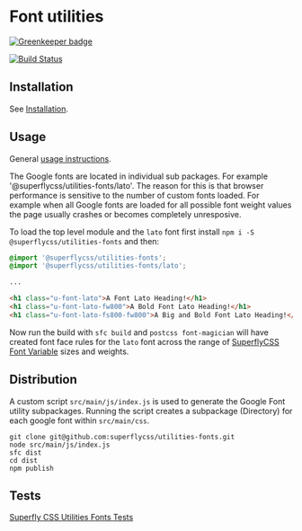 # Font utilities

[![Greenkeeper badge](https://badges.greenkeeper.io/superflycss/utilities-fonts.svg)](https://greenkeeper.io/)

[![Build Status](https://travis-ci.org/superflycss/utilities-fonts.svg?branch=master)](https://travis-ci.org/superflycss/utilities-fonts)

## Installation

See [Installation](https://github.com/superflycss/superflycss/#installation).

## Usage

General [usage instructions](https://github.com/superflycss/superflycss/#usage).  

The Google fonts are located in individual sub packages.  For example '@superflycss/utilities-fonts/lato'.  The reason for this is
that browser performance is sensitive to the number of custom fonts loaded.  For example when all Google fonts are loaded for all possible font weight values the page usually crashes or becomes completely unresposive.

To load the top level module and the `lato`  font first install `npm i -S @superflycss/utilities-fonts` and then:

``` css
@import '@superflycss/utilities-fonts';
@import '@superflycss/utilities-fonts/lato';

...

```

``` html
<h1 class="u-font-lato">A Font Lato Heading!</h1>
<h1 class="u-font-lato-fw800">A Bold Font Lato Heading!</h1>
<h1 class="u-font-lato-fs800-fw800">A Big and Bold Font Lato Heading!</h1>
```

Now run the build with `sfc build` and `postcss font-magician` will have created font face rules for the `lato` font across the range of [SuperflyCSS Font Variable](https://github.com/superflycss/variables-fonts)  sizes and weights.

## Distribution

A custom script `src/main/js/index.js` is used to generate the Google Font utility subpackages.  Running the script creates a subpackage (Directory) for each google font within `src/main/css`.

```
git clone git@github.com:superflycss/utilities-fonts.git
node src/main/js/index.js
sfc dist
cd dist
npm publish
```


## Tests

[Superfly CSS Utilities Fonts Tests](https://superflycss.github.io/utilities-fonts/target/test/html/)
